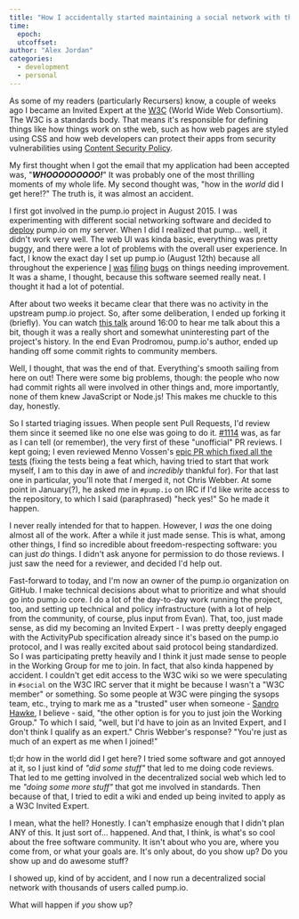 ```yaml
---
title: "How I accidentally started maintaining a social network with thousands of users"
time:
  epoch:
  utcoffset:
author: "Alex Jordan"
categories:
  - development
  - personal
---
```


As some of my readers (particularly Recursers) know, a couple of weeks ago I became an Invited Expert at the [W3C][] (World Wide Web Consortium). The W3C is a standards body. That means it's responsible for defining things like how things work on sthe web, such as how web pages are styled using CSS and how web developers can protect their apps from security vulnerabilities using [Content Security Policy][].

My first thought when I got the email that my application had been accepted was, "_**WHOOOOOOOOO!**_" It was probably one of the most thrilling moments of my whole life. My second thought was, "how in the _world_ did I get here!?" The truth is, it was almost an accident.

I first got involved in the pump.io project in August 2015. I was experimenting with different social networking software and decided to [deploy][] pump.io on my server. When I did I realized that pump... well, it didn't work very well. The web UI was kinda basic, everything was pretty buggy, and there were a lot of problems with the overall user experience. In fact, I know the exact day I set up pump.io (August 12th) because all throughout the experience [I][] [was][] [filing][] [bugs][] on things needing improvement. It was a shame, I thought, because this software seemed really neat. I thought it had a lot of potential.

After about two weeks it became clear that there was no activity in the upstream pump.io project. So, after some deliberation, I ended up forking it (briefly). You can watch [this talk][] around 16:00 to hear me talk about this a bit, though it was a really short and somewhat uninteresting part of the project's history. In the end Evan Prodromou, pump.io's author, ended up handing off some commit rights to community members.

Well, I thought, that was the end of that. Everything's smooth sailing from here on out! There were some big problems, though: the people who now had commit rights all were involved in other things and, more importantly, none of them knew JavaScript or Node.js! This makes me chuckle to this day, honestly.

So I started triaging issues. When people sent Pull Requests, I'd review them since it seemed like no one else was going to do it. [#1114][] was, as far as I can tell (or remember), the very first of these "unofficial" PR reviews. I kept going; I even reviewed Menno Vossen's [epic PR which fixed all the tests][testpr] (fixing the tests being a feat which, having tried to start that work myself, I am to this day in awe of and _incredibly_ thankful for). For that last one in particular, you'll note that _I_ merged it, not Chris Webber. At some point in January(?), he asked me in `#pump.io` on IRC if I'd like write access to the repository, to which I said (paraphrased) "heck yes!" So he made it happen.

I never really intended for that to happen. However, I _was_ the one doing almost all of the work. After a while it just made sense. This is what, among other things, I find so incredible about freedom-respecting software: you can just _do_ things. I didn't ask anyone for permission to do those reviews. I just saw the need for a reviewer, and decided I'd help out.

Fast-forward to today, and I'm now an owner of the pump.io organization on GitHub. I make technical decisions about what to prioritize and what should go into pump.io core. I do a lot of the day-to-day work running the project, too, and setting up technical and policy infrastructure (with a lot of help from the community, of course, plus input from Evan). That, too, just made sense, as did my becoming an Invited Expert - I was pretty deeply engaged with the ActivityPub specification already since it's based on the pump.io protocol, and I was really excited about said protocol being standardized. So I was participating pretty heavily and I think it just made sense to people in the Working Group for me to join. In fact, that also kinda happened by accident. I couldn't get edit access to the W3C wiki so we were speculating in `#social` on the W3C IRC server that it might be because I wasn't a "W3C member" or something. So some people at W3C were pinging the sysops team, etc., trying to mark me as a "trusted" user when someone - [Sandro Hawke][], I believe - said, "the other option is for you to just join the Working Group." To which I said, "well, but I'd have to join as an Invited Expert, and I don't think I qualify as an expert." Chris Webber's response? "You're just as much of an expert as me when I joined!"

tl;dr how in the world did I get here? I tried some software and got annoyed at it, so I just kind of _"did some stuff"_ that led to me doing code reviews. That led to me getting involved in the decentralized social web which led to me _"doing some more stuff"_ that got me involved in standards. Then because of that, I tried to edit a wiki and ended up being invited to apply as a W3C Invited Expert.

I mean, what the hell? Honestly. I can't emphasize enough that I didn't plan ANY of this. It just sort of... happened. And that, I think, is what's so cool about the free software community. It isn't about who you are, where you come from, or what your goals are. It's only about, do you show up? Do you show up and do awesome stuff?

I showed up, kind of by accident, and I now run a decentralized social network with thousands of users called pump.io.

What will happen if _you_ show up?

 [W3C]: https://www.w3.org/
 [Content Security Policy]: https://www.w3.org/TR/CSP3/
 [deploy]: https://pump.strugee.net/
 [I]: https://github.com/pump-io/pump.io/issues/1093
 [was]: https://github.com/pump-io/pump.io/issues/1094
 [filing]: https://github.com/pump-io/pump.io/issues/1095
 [bugs]: https://github.com/pump-io/pump.io/issues/1096
 [this talk]: https://media.libreplanet.org/u/libreplanet/m/pump-io-the-federated-extensible-social-network/
 [#1114]: https://github.com/pump-io/pump.io/pull/1114
 [testpr]: https://github.com/pump-io/pump.io/pull/1136
 [Sandro Hawke]: https://www.w3.org/People/Sandro/
